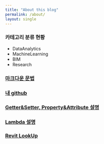 ```yaml
---
title: "About this blog"
permalink: /about/
layout: single
---
```


### 카테고리 분류 현황

+ DataAnalytics
+ MachineLearning
+ BIM
+ Research

### [마크다운 문법](https://devinlife.com/howto%20github%20pages/markdown-syntax/)

### [내 github](https://github.com/mkim105/mkim105.github.io)

### [Getter&Setter, Property&Attribute 설명](https://blog.naver.com/takudaddy/221992615858/)

### [Lambda 설명](https://blog.naver.com/takudaddy/221984513619/)

### [Revit LookUp](https://github.com/jeremytammik/RevitLookup/releases/tag/2020.0.0.4)
